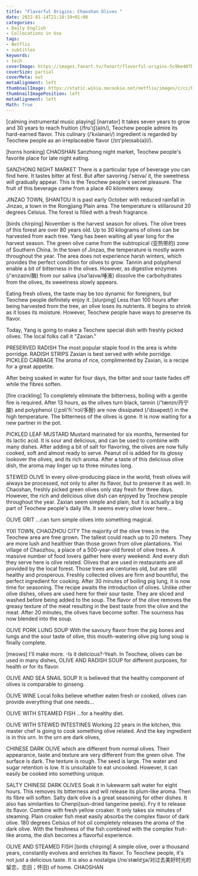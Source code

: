 ```yaml
---
title: "Flavorful Origins: Chaoshan Olives "
date: 2022-01-14T21:18:19+01:00
categories:
- Daily English
- Collocations in Use
tags:
- Netflix
- subtitles
keywords:
- tech
coverImage: https://images.fanart.tv/fanart/flavorful-origins-5c9be407b787f.jpg
coverSize: partial
coverMeta: out
metaAlignment: left
thumbnailImage: https://static.wikia.nocookie.net/netflix/images/c/cc/Flavorful_Origins_S3.JPG/revision/latest?cb=20201121013901
thumbnailImagePosition: left
metaAlignment: left
Math: True
---
```

<!--more-->
[calming instrumental music playing]
[narrator] It takes seven years to grow and 30 years to reach fruition (/frʊ'ɪʃ(ə)n/),
Teochew people admire its hard-earned flavor.
This culinary (/ˈkʌlənəri/) ingredient is regarded by Teochew people as an irreplaceable flavor (/ɪrɪ'pleɪsəb(ə)l/).

[horns honking]
CHAOSHAN
Sanzhong night market, Teochew people's favorite place for late night eating.

SANZHONG NIGHT MARKET
There is a particular type of beverage you can find here.
It tastes bitter at first.
But after savoring /ˈseɪvə/ it, the sweetness will gradually appear.
This is the Teochew people's secret pleasure.
The fruit of this beverage came from a place 40 kilometers away.

JINZAO TOWN, SHANTOU
It is past early October with reduced rainfall in Jinzao, a town in the Rongjiang Plain area.
The temperature is stillaround 20 degrees Celsius.
The forest is filled with a fresh fragrance.

[birds chirping]
November is the harvest season for olives.
The olive trees of this forest are over 80 years old.
Up to 30 kilograms of olives can be harvested from each tree.
Yang has been waiting all year long for the harvest season.
The green olive came from the subtropical (亚热带的) zone of Southern China.
In the town of Jinzao, the temperature is mostly warm throughout the year.
The area does not experience harsh winters, which provides the perfect condition for olives to grow.
Tannin and polyphenol enable a bit of bitterness in the olives.
However, as digestive enzymes (/'enzaɪm/酶) from our saliva (/sə'laɪvə/唾液) dissolve the carbohydrates from the olives, its sweetness slowly appears.

Eating fresh olives, the taste may be too dynamic for foreigners, but Teochew people definitely enjoy it.
[slurping]
Less than 100 hours after being harvested from the tree, an olive loses its nutrients.
It begins to shrink as it loses its moisture.
However, Teochew people have ways to preserve its flavor.

Today, Yang is going to make a Teochew special dish with freshly picked olives.
The local folks call it "Zaxian."

PRESERVED RADISH
The most popular staple food in the area is white porridge.
RADISH STRIPS
Zaxian is best served with white porridge.
PICKLED CABBAGE
The aroma of rice, complimented by Zaxian, is a recipe for a great appetite.

After being soaked in water for four days, the bitter and sour taste fades off while the fibres soften.

[fire crackling]
To completely eliminate the bitterness, boiling with a gentle fire is required.
After 13 hours, as the olives turn black, tannin (/'tænɪn/丹宁酸) and polyphenol (/ˌpɔli'fi:'nɔl/多酚) are now dissipated (/ˈdɪsəpeɪt/) in the high temperature.
The bitterness of the olives is gone.
It is now waiting for a new partner in the pot.

PICKLED LEAF MUSTARD
Mustard marinated for six months, fermented for its lactic acid.
It is sour and delicious, and can be used to combine with many dishes.
After adding a bit of salt for flavoring, the olives are now fully cooked, soft and almost ready to serve.
Peanut oil is added for its glossy lookover the olives, and its rich aroma.
After a taste of this delicious olive dish, the aroma may linger up to three minutes long.

STEWED OLIVE
In every olive-producing place in the world, fresh olives will always be processed, not only to alter its flavor, but to preserve it as well.
In Chaoshan, freshly picked green olives only stay fresh for three days.
However, the rich and delicious olive dish can enjoyed by Teochew people throughout the year.
Zaxian seem simple and plain, but it is actually a big part of Teochew people's daily life.
It seems every olive lover here...

OLIVE GRIT
...can turn simple olives into something magical.

YIXI TOWN, CHAOZHOU CITY
The majority of the olive trees in the Teochew area are free grown.
The tallest could reach up to 20 meters.
They are more lush and healthier than those grown from olive plantations.
Yixi village of Chaozhou, a place of a 500-year-old forest of olive trees.
A massive number of food lovers gather here every weekend.
And every dish they serve here is olive related.
Olives that are used in restaurants are all provided by the local forest.
Those trees are centuries old, but are still healthy and prosperous.
Freshly collected olives are firm and bountiful, the perfect ingredient for cooking.
After 30 minutes of boiling pig lung, it is now time for seasoning.
The recipe awaits the introduction of olives.
Unlike other olive dishes, olives are used here for their sour taste.
They are sliced and washed before being added to the soup.
The flavor of the olive removes the greasy texture of the meat resulting in the best taste from the olive and the meat.
After 20 minutes, the olives have become softer.
The sourness has now blended into the soup.

OLIVE PORK LUNG SOUP
With the savoury flavor from the pig bones and lungs and the sour taste of olive, this mouth-watering olive pig lung soup is finally complete.

[meows]
I'll make more.
-Is it delicious?-Yeah.
In Teochew, olives can be used in many dishes,
OLIVE AND RADISH SOUP
for different purposes, for health or for its flavor.

OLIVE AND SEA SNAIL SOUP
It is believed that the healthy component of olives is comparable to ginseng.

OLIVE WINE
Local folks believe whether eaten fresh or cooked, olives can provide everything that one needs...

OLIVE WITH STEAMED FISH
...for a healthy diet.

OLIVE WITH STEWED INTESTINES
Working 22 years in the kitchen, this master chef is going to cook something olive related.
And the key ingredient is in this urn.
In the urn are dark olives,

CHINESE DARK OLIVE
which are different from normal olives.
Their appearance, taste and texture are very different from the green olive.
The surface is dark. The texture is rough.
The seed is large. The water and sugar retention is low.
It is unsuitable to eat uncooked.
However, it can easily be cooked into something unique.

SALTY CHINESE DARK OLIVES
Soak it in lukewarm salt water for eight hours.
This removes its bitterness and will release its plum-like aroma.
Then its fibre will soften.
Salty dark olive is a great seasoning for other dishes.
It also has similarities to Chenpi(sun-dried tangerine peels).
Fry it to release its flavor.
Combine with fresh yellow croaker.
It only takes six minutes of steaming.
Plain croaker fish meat easily absorbs the complex flavor of dark olive.
180 degrees Celsius of hot oil completely releases the aroma of the dark olive.
With the freshness of the fish combined with the complex fruit-like aroma, the dish becomes a flavorful experience.

OLIVE AND STEAMED FISH
[birds chirping]
A simple olive, over a thousand years, constantly evolves and enriches its flavor.
To Teochew people, it's not just a delicious taste.
It is also a nostalgia (/nɒˈstældʒə/对过去美好时光的留恋，恋旧；怀旧) of home.
CHAOSHAN
